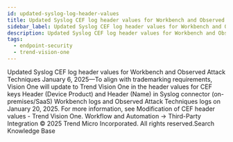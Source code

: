 ```yaml
---
id: updated-syslog-log-header-values
title: Updated Syslog CEF log header values for Workbench and Observed Attack Techniques
sidebar_label: Updated Syslog CEF log header values for Workbench and Observed Attack Techniques
description: Updated Syslog CEF log header values for Workbench and Observed Attack Techniques
tags:
  - endpoint-security
  - trend-vision-one
---
```


 Updated Syslog CEF log header values for Workbench and Observed Attack Techniques January 6, 2025—To align with trademarking requirements, Vision One will update to Trend Vision One in the header values for CEF keys Header (Device Product) and Header (Name) in Syslog connector (on-premises/SaaS) Workbench logs and Observed Attack Techniques logs on January 20, 2025. For more information, see Modification of CEF header values - Trend Vision One. Workflow and Automation → Third-Party Integration © 2025 Trend Micro Incorporated. All rights reserved.Search Knowledge Base
